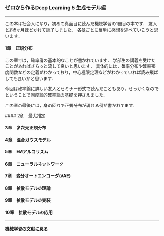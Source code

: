### ゼロから作るDeep Learning 5 生成モデル編
---
<p>
この本は社会人になり，初めて真面目に読んだ機械学習の1冊目の本です．
友人と約5ヶ月ほどかけて読了しました．
各章ごとに簡単に感想を述べていこうと思います．
</p>

#### 1章　正規分布
<p>
この章では，確率論の基本的なことが書かれています．
学部生の講義を受けたことがあればさらっと流して良いと思います．
具体的には，確率分布や確率密度関数などの定義がわかっており，中心極限定理などがわかっていれば読み飛ばしても良いかと思います．
</p>
<p>
今回は確率論に詳しい友人とセミナー形式で読んだこともあり，せっかくなのでということで測度論的確率論の基礎を押さえました．
</p>
<p>
この章の最後には，身の回りで正規分布が現れる例が書かれてます．
</p>
#### 2章　最尤推定




#### 3章　多次元正規分布

#### 4章　混合ガウスモデル

#### 5章　EMアルゴリズム

#### 6章　ニューラルネットワーク

#### 7章　変分オートエンコーダ(VAE)

#### 8章　拡散モデルの理論

#### 9章　拡散モデルの実装

#### 10章　拡散モデルの応用


---

**[機械学習の文献に戻る](/posts/20190506)**